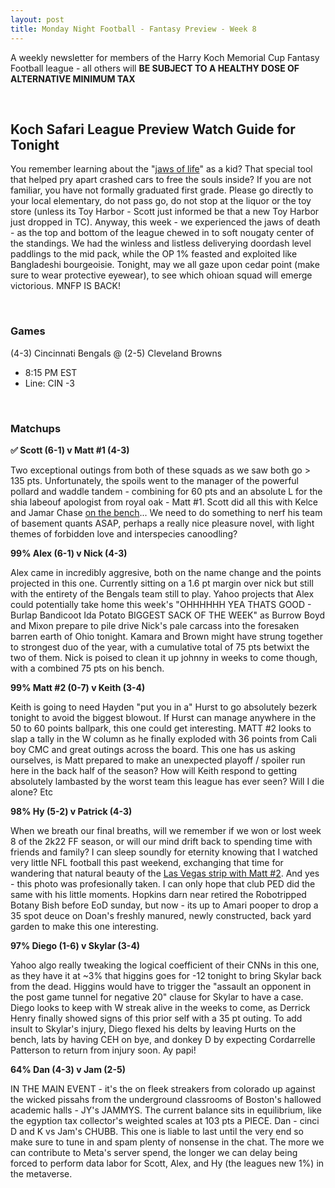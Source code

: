 ```yaml
---
layout: post
title: Monday Night Football - Fantasy Preview - Week 8
---
```


A weekly newsletter for members of the Harry Koch Memorial Cup Fantasy Football league - all others will **BE SUBJECT TO A HEALTHY DOSE OF ALTERNATIVE MINIMUM TAX**

<br/>

## Koch Safari League Preview Watch Guide for Tonight

You remember learning about the "[jaws of life](https://www.youtube.com/watch?v=YqLw4N2DPxA)" as a kid? That special tool that helped pry apart crashed cars to free the souls inside? If you are not familiar, you have not formally graduated first grade. Please go directly to your local elementary, do not pass go, do not stop at the liquor or the toy store (unless its Toy Harbor - Scott just informed be that a new Toy Harbor just dropped in TC). Anyway, this week - we experienced the jaws of death - as the top and bottom of the league chewed in to soft nougaty center of the standings. We had the winless and listless deliverying doordash level paddlings to the mid pack, while the OP 1% feasted and exploited like Bangladeshi bourgeoisie. Tonight, may we all gaze upon cedar point (make sure to wear protective eyewear), to see which ohioan squad will emerge victorious. MNFP IS BACK!     

<br/>

### Games
(4-3) Cincinnati Bengals @ (2-5) Cleveland Browns
* 8:15 PM EST
* Line: CIN -3

<br/>

### Matchups
**✅  Scott (6-1) v Matt #1 (4-3)**

Two exceptional outings from both of these squads as we saw both go > 135 pts. Unfortunately, the spoils went to the manager of the powerful pollard and waddle tandem - combining for 60 pts and an absolute L for the shia labeouf apologist from royal oak - Matt #1. Scott did all this with Kelce and Jamar Chase [on the bench](https://media.tenor.com/0DSB1Nm9Zk4AAAAC/scared-child.gif)... We need to do something to nerf his team of basement quants ASAP, perhaps a really nice pleasure novel, with light themes of forbidden love and interspecies canoodling? 

**99%  Alex (6-1) v Nick (4-3)**

Alex came in incredibly aggresive, both on the name change and the points projected in this one. Currently sitting on a 1.6 pt margin over nick but still with the entirety of the Bengals team still to play. Yahoo projects that Alex could potentially take home this week's "OHHHHHH YEA THATS GOOD - Burlap Bandicoot Ida Potato BIGGEST SACK OF THE WEEK" as Burrow Boyd and Mixon prepare to pile drive Nick's pale carcass into the foresaken barren earth of Ohio tonight. Kamara and Brown might have strung together to strongest duo of the year, with a cumulative total of 75 pts betwixt the two of them. Nick is poised to clean it up johnny in weeks to come though, with a combined 75 pts on his bench. 

**99%  Matt #2 (0-7) v Keith (3-4)**

Keith is going to need Hayden "put you in a" Hurst to go absolutely bezerk tonight to avoid the biggest blowout. If Hurst can manage anywhere in the 50 to 60 points ballpark, this one could get interesting. MATT #2 looks to slap a tally in the W column as he finally exploded with 36 points from Cali boy CMC and great outings across the board. This one has us asking ourselves, is Matt prepared to make an unexpected playoff / spoiler run here in the back half of the season? How will Keith respond to getting absolutely lambasted by the worst team this league has ever seen? Will I die alone? Etc

**98%  Hy (5-2) v Patrick (4-3)**

When we breath our final breaths, will we remember if we won or lost week 8 of the 2k22 FF season, or will our mind drift back to spending time with friends and family? I can sleep soundly for eternity knowing that I watched very little NFL football this past weekend, exchanging that time for wandering that natural beauty of the [Las Vegas strip with Matt #2](https://i.imgur.com/zxiBtSB.jpg). And yes - this photo was profesionally taken. I can only hope that club PED did the same with his little moments. Hopkins darn near retired the Robotripped Botany Bish before EoD sunday, but now - its up to Amari pooper to drop a 35 spot deuce on Doan's freshly manured, newly constructed, back yard garden to make this one interesting.  

**97% Diego (1-6) v Skylar (3-4)**

Yahoo algo really tweaking the logical coefficient of their CNNs in this one, as they have it at ~3% that higgins goes for -12 tonight to bring Skylar back from the dead. Higgins would have to trigger the "assault an opponent in the post game tunnel for negative 20" clause for Skylar to have a case. Diego looks to keep with W streak alive in the weeks to come, as Derrick Henry finally showed signs of this prior self with a 35 pt outing. To add insult to Skylar's injury, Diego flexed his delts by leaving Hurts on the bench, lats by having CEH on bye, and donkey D by expecting Cordarrelle Patterson to return from injury soon. Ay papi! 

**64% Dan (4-3) v Jam (2-5)**

IN THE MAIN EVENT - it's the on fleek streakers from colorado up against the wicked pissahs from the underground classrooms of Boston's hallowed academic halls - JY's JAMMYS. The current balance sits in equilibrium, like the egyption tax collector's weighted scales at 103 pts a PIECE. Dan - cinci D and K vs Jam's CHUBB. This one is liable to last until the very end so make sure to tune in and spam plenty of nonsense in the chat. The more we can contribute to Meta's server spend, the longer we can delay being forced to perform data labor for Scott, Alex, and Hy (the leagues new 1%) in the metaverse.   

<br/>
